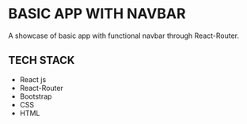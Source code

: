 # BASIC APP WITH NAVBAR
 A showcase of basic app with functional navbar through React-Router.
 ## TECH STACK
 - React js
 - React-Router
 - Bootstrap
 - CSS
 - HTML
